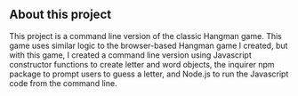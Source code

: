 ## About this project

This project is a command line version of the classic Hangman game. This game uses similar logic to the browser-based Hangman game I created, but with this game, I created a command line version using Javascript constructor functions to create letter and word objects, the inquirer npm package to prompt users to guess a letter, and Node.js to run the Javascript code from the command line.